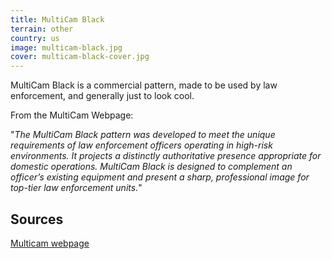 ```yaml
---
title: MultiCam Black
terrain: other
country: us
image: multicam-black.jpg
cover: multicam-black-cover.jpg
---
```

MultiCam Black is a commercial pattern, made to be used by law enforcement, and generally just to look cool.

From the MultiCam Webpage:

"*The MultiCam Black pattern was developed to meet the unique requirements of law enforcement officers operating in high-risk environments. It projects a distinctly authoritative presence appropriate for domestic operations. MultiCam Black is designed to complement an officer’s existing equipment and present a sharp, professional image for top-tier law enforcement units.*"

Sources
--------
[Multicam webpage](http://multicampattern.com/multicam_patterns/#multicam_black_pattern)
